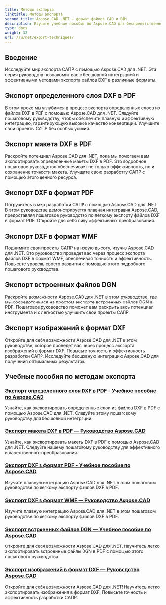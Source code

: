 ```yaml
---
title: Методы экспорта
linktitle: Методы экспорта
second_title: Aspose.CAD .NET — формат файлов CAD и BIM
description: Изучите учебные пособия по Aspose.CAD для беспрепятственной разработки САПР. Изучите эффективные методы легкого экспорта файлов DXF в различные форматы.
type: docs
weight: 32
url: /ru/net/export-techniques/
---
```



## Введение

Исследуйте мир экспорта САПР с помощью Aspose.CAD для .NET. Эта серия руководств познакомит вас с бесшовной интеграцией и эффективными методами экспорта файлов DXF в различные форматы.

## Экспорт определенного слоя DXF в PDF

В этом уроке мы углубимся в процесс экспорта определенных слоев из файлов DXF в PDF с помощью Aspose.CAD для .NET. Следуйте пошаговому руководству, чтобы обеспечить плавную и эффективную интеграцию, гарантирующую высокое качество конвертации. Улучшите свои проекты САПР без особых усилий.

## Экспорт макета DXF в PDF

Раскройте потенциал Aspose.CAD для .NET, пока мы помогаем вам экспортировать определенные макеты DXF в PDF. Это подробное пошаговое руководство обеспечивает не только эффективность, но и сохранение точности макета. Улучшите свою разработку САПР с помощью этого ценного ресурса.

## Экспорт DXF в формат PDF

Погрузитесь в мир разработки САПР с помощью Aspose.CAD для .NET. В этом руководстве демонстрируется плавная интеграция Aspose.CAD, предоставляя пошаговое руководство по легкому экспорту файлов DXF в формат PDF. Откройте для себя силу эффективных преобразований.

## Экспорт DXF в формат WMF

Поднимите свои проекты САПР на новую высоту, изучив Aspose.CAD для .NET. Это руководство проведет вас через процесс экспорта файлов DXF в формат WMF, обеспечивая точность и эффективность. Повысьте уровень своего развития с помощью этого подробного пошагового руководства.

## Экспорт встроенных файлов DGN

Раскройте возможности Aspose.CAD для .NET в этом руководстве, где мы сосредоточимся на простом экспорте встроенных файлов DGN в PDF. Пошаговое руководство поможет вам раскрыть весь потенциал инструмента и с легкостью улучшить свои проекты САПР.

## Экспорт изображений в формат DXF

Откройте для себя возможности Aspose.CAD для .NET в этом руководстве, которое проведет вас через процесс экспорта изображений в формат DXF. Повысьте точность и эффективность разработки САПР. Исследуйте бесшовную интеграцию Aspose.CAD для получения оптимальных результатов.
## Учебные пособия по методам экспорта
### [Экспорт определенного слоя DXF в PDF - Учебное пособие по Aspose.CAD](./exporting-dxf-specific-layer-to-pdf/)
Узнайте, как экспортировать определенные слои из файлов DXF в PDF с помощью Aspose.CAD для .NET. Следуйте этому пошаговому руководству для бесшовной интеграции.
### [Экспорт макета DXF в PDF — Руководство Aspose.CAD](./exporting-dxf-specific-layout-to-pdf/)
Узнайте, как экспортировать макеты DXF в PDF с помощью Aspose.CAD для .NET. Следуйте нашему пошаговому руководству для эффективного и качественного преобразования.
### [Экспорт DXF в формат PDF - Учебное пособие по Aspose.CAD](./exporting-dxf-to-pdf-format/)
Изучите плавную интеграцию Aspose.CAD для .NET в этом пошаговом руководстве по легкому экспорту файлов DXF в PDF.
### [Экспорт DXF в формат WMF — Руководство Aspose.CAD](./exporting-dxf-to-wmf-format/)
Изучите плавную интеграцию Aspose.CAD для .NET в этом пошаговом руководстве по легкому экспорту файлов DXF в PDF.
### [Экспорт встроенных файлов DGN — Учебное пособие по Aspose.CAD](./exporting-embedded-dgn-files/)
Откройте для себя возможности Aspose.CAD для .NET. Научитесь легко экспортировать встроенные файлы DGN в PDF с помощью этого пошагового руководства.
### [Экспорт изображений в формат DXF — Руководство Aspose.CAD](./exporting-images-to-dxf-format/)
Откройте для себя возможности Aspose.CAD для .NET! Научитесь легко экспортировать изображения в формат DXF. Повысьте точность и эффективность разработки САПР.